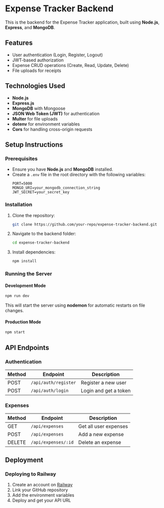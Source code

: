 # Expense Tracker Backend

This is the backend for the Expense Tracker application, built using **Node.js**, **Express**, and **MongoDB**.

## Features
- User authentication (Login, Register, Logout)
- JWT-based authorization
- Expense CRUD operations (Create, Read, Update, Delete)
- File uploads for receipts

## Technologies Used
- **Node.js**
- **Express.js**
- **MongoDB** with Mongoose
- **JSON Web Token (JWT)** for authentication
- **Multer** for file uploads
- **dotenv** for environment variables
- **Cors** for handling cross-origin requests

## Setup Instructions

### Prerequisites
- Ensure you have **Node.js** and **MongoDB** installed.
- Create a `.env` file in the root directory with the following variables:
  ```env
  PORT=5000
  MONGO_URI=your_mongodb_connection_string
  JWT_SECRET=your_secret_key
  ```

### Installation
1. Clone the repository:
   ```sh
   git clone https://github.com/your-repo/expense-tracker-backend.git
   ```
2. Navigate to the backend folder:
   ```sh
   cd expense-tracker-backend
   ```
3. Install dependencies:
   ```sh
   npm install
   ```

### Running the Server
#### Development Mode
```sh
npm run dev
```
This will start the server using **nodemon** for automatic restarts on file changes.

#### Production Mode
```sh
npm start
```

## API Endpoints

### Authentication
| Method | Endpoint         | Description            |
|--------|----------------|------------------------|
| POST   | `/api/auth/register` | Register a new user   |
| POST   | `/api/auth/login` | Login and get a token  |

### Expenses
| Method | Endpoint       | Description                 |
|--------|--------------|-----------------------------|
| GET    | `/api/expenses` | Get all user expenses      |
| POST   | `/api/expenses` | Add a new expense          |
| DELETE | `/api/expenses/:id` | Delete an expense    |

## Deployment
### Deploying to Railway
1. Create an account on [Railway](https://railway.app/)
2. Link your GitHub repository
3. Add the environment variables
4. Deploy and get your API URL
